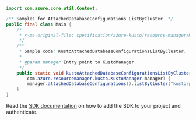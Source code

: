 ```java
import com.azure.core.util.Context;

/** Samples for AttachedDatabaseConfigurations ListByCluster. */
public final class Main {
    /*
     * x-ms-original-file: specification/azure-kusto/resource-manager/Microsoft.Kusto/stable/2021-08-27/examples/KustoAttachedDatabaseConfigurationsListByCluster.json
     */
    /**
     * Sample code: KustoAttachedDatabaseConfigurationsListByCluster.
     *
     * @param manager Entry point to KustoManager.
     */
    public static void kustoAttachedDatabaseConfigurationsListByCluster(
        com.azure.resourcemanager.kusto.KustoManager manager) {
        manager.attachedDatabaseConfigurations().listByCluster("kustorptest", "kustoclusterrptest4", Context.NONE);
    }
}
```

Read the [SDK documentation](https://github.com/Azure/azure-sdk-for-java/blob/azure-resourcemanager-kusto_1.0.0-beta.3/sdk/kusto/azure-resourcemanager-kusto/README.md) on how to add the SDK to your project and authenticate.
